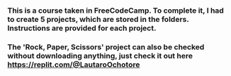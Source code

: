 ### This is a course taken in FreeCodeCamp. To complete it, I had to create 5 projects, which are stored in the folders. Instructions are provided for each project.
### The 'Rock, Paper, Scissors' project can also be checked without downloading anything, just check it out here https://replit.com/@LautaroOchotore<br>

